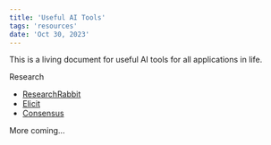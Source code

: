 ```yaml
---
title: 'Useful AI Tools'
tags: 'resources'
date: 'Oct 30, 2023'
---
```


This is a living document for useful AI tools for all applications in life.

Research

- [ResearchRabbit](https://www.researchrabbit.ai/)
- [Elicit](https://elicit.com/)
- [Consensus](https://consensus.app/search/)

More coming...
